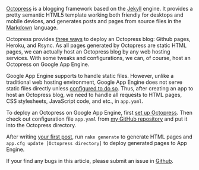 [Octopress](http://octopress.org) is a blogging framework based on the [Jekyll](http://github.com/mojombo/jekyll) engine. It provides a pretty semantic HTML5 template working both friendly for desktops and mobile devices, and generates posts and pages from source files in the [Markdown](http://en.wikipedia.org/wiki/Markdown) language.

Octopress provides [three ways](http://octopress.org/docs/deploying/) to deploy an Octopress blog: Github pages, Heroku, and Rsync. As all pages generated by Octopress are static HTML pages, we can actually host an Octopress blog by any web hosting services. With some tweaks and configurations, we can, of course, host an Octopress on Google App Engine.

Google App Engine supports to handle static files. However, unlike a traditional web hosting environment, Google App Engine does not serve static files directly unless [configured to do so](http://code.google.com/appengine/docs/python/gettingstarted/staticfiles.html). Thus, after creating an app to host an Octopress blog, we need to handle all requests to HTML pages, CSS stylesheets, JavaScript code, and etc., in `app.yaml`.

To deploy an Octopress on Google App Engine, first [set up Octopress](http://octopress.org/docs/setup/). Then check out configuration file `app.yaml` from [my GitHub repository](https://github.com/relarge/octopress-gae) and put it into the Octopress directory.

After writing [your first post](http://octopress.org/docs/blogging/), run `rake generate` to generate HTML pages and `app.cfg update [Octopress directory]` to deploy generated pages to App Engine.

If your find any bugs in this article, please submit an issue in [Github](https://github.com/relarge/octopress-gae).

